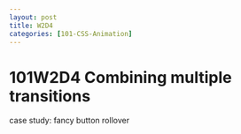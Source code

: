 ```yaml
---
layout: post
title: W2D4
categories: [101-CSS-Animation]
---
```


# 101W2D4 Combining multiple transitions

case study: fancy button rollover

